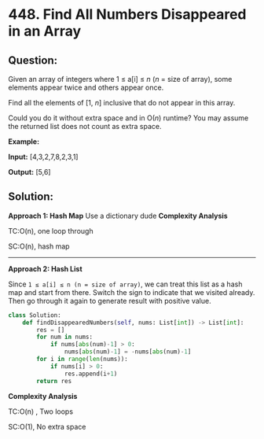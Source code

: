 
  

# 448. Find All Numbers Disappeared in an Array

  

  

## Question:

Given an array of integers where 1 ≤ a[i] ≤  _n_  (_n_  = size of array), some elements appear twice and others appear once.

Find all the elements of [1,  _n_] inclusive that do not appear in this array.

Could you do it without extra space and in O(_n_) runtime? You may assume the returned list does not count as extra space.

**Example:**

**Input:**
[4,3,2,7,8,2,3,1]

**Output:**
[5,6]
## Solution:

  

**Approach 1: Hash Map**
Use a dictionary dude
**Complexity Analysis**

TC:O(n), one loop through
  

SC:O(n), hash map

---

**Approach 2: Hash List**

Since `1 ≤ a[i] ≤ n (n = size of array)`, we can treat this list as a hash map and start from there.
Switch the sign to indicate that we visited already. Then go through it again to generate result with positive value.


```python
class Solution:
    def findDisappearedNumbers(self, nums: List[int]) -> List[int]:
        res = []
        for num in nums:
            if nums[abs(num)-1] > 0:
                nums[abs(num)-1] = -nums[abs(num)-1]
        for i in range(len(nums)):
            if nums[i] > 0:
                res.append(i+1)
        return res
```
**Complexity Analysis**

TC:O(n) , Two loops
  

SC:O(1), No extra space
